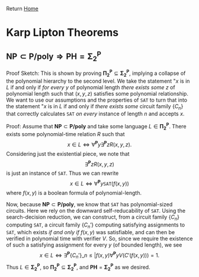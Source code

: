 Return [Home](https://matthewkatzman.github.io/notes/notes.html)

# Karp Lipton Theorems

## $\textbf{NP}\subset\textbf{P/poly}\Rightarrow\textbf{PH}=\boldsymbol{\Sigma_2^\textbf{P}}$

Proof Sketch: This is shown by proving $\boldsymbol{\Pi_2^\textbf{P}}\subseteq\boldsymbol{\Sigma_2^\textbf{P}}$, implying a collapse of the polynomial hierarchy to the second level.  We take the statement "$x$ is in $L$ if and only if *for every* $y$ of polynomial length *there exists some* $z$ of polynomial length such that $(x,y,z)$ satisfies some polynomial relationship.  We want to use our assumptions and the properties of $\texttt{SAT}$ to turn that into the statement "$x$ is in $L$ if and only if *there exists some* circuit family $\left\{C_n\right\}$ that correctly calculates $\texttt{SAT}$ *on every* instance of length $n$ and accepts $x$.

Proof: Assume that $\textbf{NP}\subset\textbf{P/poly}$ and take some language $L\in\boldsymbol{\Pi_2^\textbf{P}}$.  There exists some polynomial-time relation $R$ such that $$x\in L\Leftrightarrow\forall^\textbf{P}y\exists^\textbf{P}zR(x,y,z).$$  Considering just the existential piece, we note that $$\exists^\textbf{P}zR(x,y,z)$$ is just an instance of $\texttt{SAT}$.  Thus we can rewrite $$x\in L\Leftrightarrow\forall^\textbf{P}y\texttt{SAT}(f(x,y))$$ where $f(x,y)$ is a boolean formula of polynomial-length.

Now, because $\textbf{NP}\subset\textbf{P/poly}$, we know that $\texttt{SAT}$ has polynomial-sized circuits.  Here we rely on the downward self-reducability of $\texttt{SAT}$.  Using the search-decision reduction, we can construct, from a circuit family $\left\{C_n\right\}$ computing $\texttt{SAT}$, a circuit family $\left\{C_n'\right\}$ computing satisfying assignments to $\texttt{SAT}$, which exists *if and only if* $f(x,y)$ was satisfiable, and can then be verified in polynomial time with verifier $V$.  So, since we require the existence of such a satisfying assignment for every $y$ (of bounded length), we see $$x\in L\Leftrightarrow\exists^\textbf{P}\left\{C_n'\right\}\_{n\leq|f(x,y)}\forall^\textbf{P}yV(C'(f(x,y)))=1.$$  Thus $L\in\boldsymbol{\Sigma_2^\textbf{P}}$, so $\boldsymbol{\Pi_2^\textbf{P}}\subseteq\boldsymbol{\Sigma_2^\textbf{P}}$, and $\textbf{PH}=\boldsymbol{\Sigma_2^\textbf{P}}$ as we desired.
